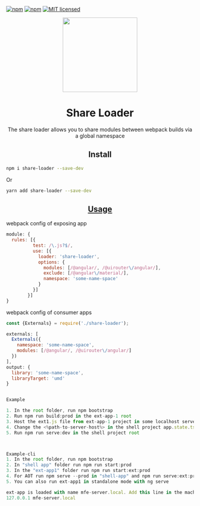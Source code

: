 [![npm](https://img.shields.io/npm/v/share-loader.svg?style=flat-square)](https://www.npmjs.com/package/share-loader)
[![npm](https://img.shields.io/npm/dm/share-loader.svg?style=flat-square)](https://www.npmjs.com/package/share-loader)
[![MIT licensed](https://img.shields.io/badge/license-MIT-blue.svg?style=flat-square)](https://github.com/MrFrankel/share-loader/blob/master/LICENSE)

<div align="center">
  <!-- replace with accurate logo e.g from https://worldvectorlogo.com/ -->
  <a href="https://github.com/webpack/webpack">
    <img width="200" height="200" vspace="" hspace="25"
      src="https://cdn.rawgit.com/webpack/media/e7485eb2/logo/icon.svg">
  </a>
  <h1>Share Loader</h1>
  <p>The share loader allows you to share modules between webpack builds via a global namespace<p>
</div>

<h2 align="center">Install</h2>

```bash
npm i share-loader --save-dev
```
Or
```bash
yarn add share-loader --save-dev
```
<h2 align="center"><a href="https://webpack.js.org/concepts/loaders">Usage</a></h2>

webpack config of exposing app
```js
module: {
  rules: [{
          test: /\.js?$/,
          use: [{
            loader: 'share-loader',
            options: {
              modules: [/@angular/, /@uirouter\/angular/],
              exclude: [/@angular\/material/],
              namespace: 'some-name-space'
            }
          }]
        }]
}
```


webpack config of consumer apps

```js
const {Externals} = require('./share-loader');

externals: [
  Externals({
    namespace: 'some-name-space',
    modules: [/@angular/, /@uirouter\/angular/]
  })
],
output: {
  library: 'some-name-space',
  libraryTarget: 'umd'
}


Example

1. In the root folder, run npm bootstrap
2. Run npm run build:prod in the ext-app-1 root
3. Host the ext1.js file from ext-app-1 project in some localhost server
4. Change the <%path-to-server-host%> in the shell project app.state.ts
5. Run npm run serve:dev in the shell project root



Example-cli
1. In the root folder, run npm bootstrap
2. In "shell app" folder run npm run start:prod
3. In the "ext-app1" folder run npm run start:ext:prod
4. For AOT run npm serve --prod in "shell-app" and npm run serve:ext:prod in "ext-app1"
5. You can also run ext-app1 in standalone mode with ng serve

ext-app is loaded with name mfe-server.local. Add this line in the machine to test
127.0.0.1 mfe-server.local
```
